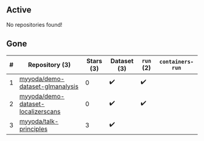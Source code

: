## Active
No repositories found!

## Gone
| # | Repository (3) | Stars (3) | Dataset (3) | `run` (2) | `containers-run` |
| --- | --- | --- | --- | --- | --- |
| 1 | [myyoda/demo-dataset-glmanalysis](https://github.com/myyoda/demo-dataset-glmanalysis) | 0 | :heavy_check_mark: | :heavy_check_mark: |  |
| 2 | [myyoda/demo-dataset-localizerscans](https://github.com/myyoda/demo-dataset-localizerscans) | 0 | :heavy_check_mark: | :heavy_check_mark: |  |
| 3 | [myyoda/talk-principles](https://github.com/myyoda/talk-principles) | 3 | :heavy_check_mark: |  |  |
